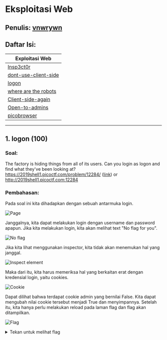 # Eksploitasi Web

## Penulis: [vnwrywn](https://github.com/vnwrywn)
## Daftar Isi:

| Exploitasi Web |
| ------------- |
| [Insp3ct0r]()|
| [dont-use-client-side]()|
| [logon](#1-logon-100)|
| [where are the robots]()|
| [Client-side-again]()|
| [Open-to-admins]()|
| [picobrowser]()|

---
## 1. logon (100)

### Soal:

The factory is hiding things from all of its users. Can you login as logon and find what they've been looking at? https://2019shell1.picoctf.com/problem/12284/ ([link](https://2019shell1.picoctf.com/problem/12284/)) or http://2019shell1.picoctf.com:12284

### Pembahasan:

Pada soal ini kita dihadapkan dengan sebuah antarmuka login.

![Page](http://i.imgur.com/1obuZ1k.png)

Janggalnya, kita dapat melakukan login dengan username dan password apapun. Jika kita melakukan login, kita akan melihat text "No flag for you".

![No flag](http://i.imgur.com/HyYuXF5.png)

Jika kita lihat menggunakan inspector, kita tidak akan menemukan hal yang janggal.

![Inspect element](https://i.imgur.com/s9hIt3R.png)

Maka dari itu, kita harus memeriksa hal yang berkaitan erat dengan kredensial login, yaitu cookies.

![Cookie](https://i.imgur.com/D4xqiMq.png)

Dapat dilihat bahwa terdapat cookie admin yang bernilai False. Kita dapat mengubah nilai cookie tersebut menjadi True dan menyimpannya. Setelah itu, kita hanya perlu melakukan reload pada laman flag dan flag akan ditampilkan.

![Flag](http://i.imgur.com/jd9lihB.png)

<details>
<summary>Tekan untuk melihat flag</summary>

  <code>picoCTF{th3_c0nsp1r4cy_l1v3s_6f2c20e9}</code>

</details>